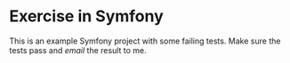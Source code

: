 # Exercise in Symfony
This is an example Symfony project with some failing tests.
Make sure the tests pass and *email* the result to me.
